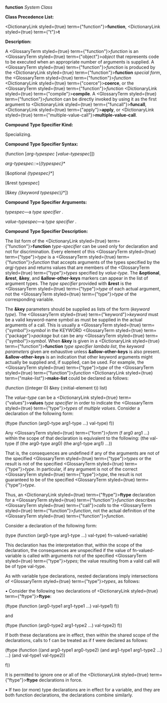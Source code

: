 **function** *System Class* 



**Class Precedence List:** 



<DictionaryLink styled={true} term={"function"}><b>function</b></DictionaryLink>, <DictionaryLink styled={true} term={"t"}><b>t</b></DictionaryLink> 



**Description:** 



A <GlossaryTerm styled={true} term={"function"}><i>function</i></GlossaryTerm> is an <GlossaryTerm styled={true} term={"object"}><i>object</i></GlossaryTerm> that represents code to be executed when an appropriate number of arguments is supplied. A <GlossaryTerm styled={true} term={"function"}><i>function</i></GlossaryTerm> is produced by the <DictionaryLink styled={true} term={"function"}><b>function</b></DictionaryLink> *special form*, the <GlossaryTerm styled={true} term={"function"}><i>function</i></GlossaryTerm> <DictionaryLink styled={true} term={"coerce"}><b>coerce</b></DictionaryLink>, or the <GlossaryTerm styled={true} term={"function"}><i>function</i></GlossaryTerm> <DictionaryLink styled={true} term={"compile"}><b>compile</b></DictionaryLink>. A <GlossaryTerm styled={true} term={"function"}><i>function</i></GlossaryTerm> can be directly invoked by using it as the first argument to <DictionaryLink styled={true} term={"funcall"}><b>funcall</b></DictionaryLink>, <DictionaryLink styled={true} term={"apply"}><b>apply</b></DictionaryLink>, or <DictionaryLink styled={true} term={"multiple-value-call"}><b>multiple-value-call</b></DictionaryLink>. 



**Compound Type Specifier Kind:** 



Specializing. 



**Compound Type Specifier Syntax:** 



(function [*arg-typespec* [*value-typespec*]]) 



*arg-typespec::*=(*\{typespec\}*\* 



[&amp;optional *\{typespec\}*\*] 



[&amp;rest *typespec*] 



[&amp;key *\{*(*keyword typespec*)*\}*\*]) 



**Compound Type Specifier Arguments:** 



*typespec*—a *type specifier* . 



*value-typespec*—a *type specifier* . 



**Compound Type Specifier Description:** 



The list form of the <DictionaryLink styled={true} term={"function"}><b>function</b></DictionaryLink> *type-specifier* can be used only for declaration and not for discrimination. Every element of this <GlossaryTerm styled={true} term={"type"}><i>type</i></GlossaryTerm> is a <GlossaryTerm styled={true} term={"function"}><i>function</i></GlossaryTerm> that accepts arguments of the types specified by the *argj-types* and returns values that are members of the <GlossaryTerm styled={true} term={"type"}><i>types</i></GlossaryTerm> specified by *value-type*. The **&amp;optional**, **&amp;rest**, **&amp;key**, and **&amp;allow-other-keys** markers can appear in the list of argument types. The *type specifier* provided with **&amp;rest** is the <GlossaryTerm styled={true} term={"type"}><i>type</i></GlossaryTerm> of each actual argument, not the <GlossaryTerm styled={true} term={"type"}><i>type</i></GlossaryTerm> of the corresponding variable. 



The **&amp;key** parameters should be supplied as lists of the form (*keyword type*). The <GlossaryTerm styled={true} term={"keyword"}><i>keyword</i></GlossaryTerm> must be a valid keyword-name symbol as must be supplied in the actual arguments of a call. This is usually a <GlossaryTerm styled={true} term={"symbol"}><i>symbol</i></GlossaryTerm> in the KEYWORD <GlossaryTerm styled={true} term={"package"}><i>package</i></GlossaryTerm> but can be any <GlossaryTerm styled={true} term={"symbol"}><i>symbol</i></GlossaryTerm>. When **&amp;key** is given in a <DictionaryLink styled={true} term={"function"}><b>function</b></DictionaryLink> *type specifier lambda list*, the *keyword parameters* given are exhaustive unless **&amp;allow-other-keys** is also present. **&amp;allow-other-keys** is an indication that other keyword arguments might actually be supplied and, if supplied, can be used. For example, the <GlossaryTerm styled={true} term={"type"}><i>type</i></GlossaryTerm> of the <GlossaryTerm styled={true} term={"function"}><i>function</i></GlossaryTerm> <DictionaryLink styled={true} term={"make-list"}><b>make-list</b></DictionaryLink> could be declared as follows:  







(function ((integer 0) &amp;key (:initial-element t)) list) 



The *value-type* can be a <DictionaryLink styled={true} term={"values"}><b>values</b></DictionaryLink> *type specifier* in order to indicate the <GlossaryTerm styled={true} term={"type"}><i>types</i></GlossaryTerm> of *multiple values*. Consider a declaration of the following form: 



(ftype (function (arg0-type arg1-type ...) val-type) f)) 



Any <GlossaryTerm styled={true} term={"form"}><i>form</i></GlossaryTerm> (f arg0 arg1 ...) within the scope of that declaration is equivalent to the following: (the val-type (f (the arg0-type arg0) (the arg1-type arg1) ...)) 



That is, the consequences are undefined if any of the arguments are not of the specified <GlossaryTerm styled={true} term={"type"}><i>types</i></GlossaryTerm> or the result is not of the specified <GlossaryTerm styled={true} term={"type"}><i>type</i></GlossaryTerm>. In particular, if any argument is not of the correct <GlossaryTerm styled={true} term={"type"}><i>type</i></GlossaryTerm>, the result is not guaranteed to be of the specified <GlossaryTerm styled={true} term={"type"}><i>type</i></GlossaryTerm>. 



Thus, an <DictionaryLink styled={true} term={"ftype"}><b>ftype</b></DictionaryLink> declaration for a <GlossaryTerm styled={true} term={"function"}><i>function</i></GlossaryTerm> describes <GlossaryTerm styled={true} term={"call"}><i>calls</i></GlossaryTerm> to the <GlossaryTerm styled={true} term={"function"}><i>function</i></GlossaryTerm>, not the actual definition of the <GlossaryTerm styled={true} term={"function"}><i>function</i></GlossaryTerm>. 



Consider a declaration of the following form: 



(type (function (arg0-type arg1-type ...) val-type) fn-valued-variable) 



This declaration has the interpretation that, within the scope of the declaration, the consequences are unspecified if the value of fn-valued-variable is called with arguments not of the specified <GlossaryTerm styled={true} term={"type"}><i>types</i></GlossaryTerm>; the value resulting from a valid call will be of type val-type. 



As with variable type declarations, nested declarations imply intersections of <GlossaryTerm styled={true} term={"type"}><i>types</i></GlossaryTerm>, as follows: 



*•* Consider the following two declarations of <DictionaryLink styled={true} term={"ftype"}><b>ftype</b></DictionaryLink>: 



(ftype (function (arg0-type1 arg1-type1 ...) val-type1) f)) 



and 



(ftype (function (arg0-type2 arg1-type2 ...) val-type2) f)) 



If both these declarations are in effect, then within the shared scope of the declarations, calls to f can be treated as if f were declared as follows: 



(ftype (function ((and arg0-type1 arg0-type2) (and arg1-type1 arg1-type2 ...) ...) (and val-type1 val-type2)) 



f)) 



It is permitted to ignore one or all of the <DictionaryLink styled={true} term={"ftype"}><b>ftype</b></DictionaryLink> declarations in force. 



*•* If two (or more) type declarations are in effect for a variable, and they are both function declarations, the declarations combine similarly.  







